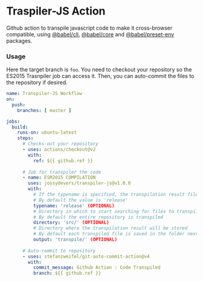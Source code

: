 # Traspiler-JS Action

Github action to transpile javascript code to make it cross-browser compatible, using [@babel/cli](https://babeljs.io/docs/en/babel-cli), [@babel/core](https://www.npmjs.com/package/@babel/core) and [@babel/preset-env](https://babeljs.io/docs/en/babel-preset-env) packages.

### Usage
Here the target branch is `foo`. You need to checkout your repository so the ES2015 Trasnpiler job can access it. Then, you can auto-commit the files to the repository if desired.

```yaml
name: Transpiler-JS Workflow
on:
  push:
    branches: [ master ]

jobs:
  build:
    runs-on: ubuntu-latest
    steps:
      # Checks-out your repository
      - uses: actions/checkout@v2
        with:
          ref: ${{ github.ref }}
          
      # Job for transpiler the code
      - name: ESM2015 COMPILATION
        uses: jossydevers/transpiler-js@v1.0.0
        with:
          # If the typename is specified, the transpilation result file will be as follows path/filename.{tipename}.js
          # By default the value is 'release'
          typename: 'release' (OPTIONAL)
          # Directory in which to start searching for files to transpile
          # By default the entire repository is transpiled
          directory: 'src/' (OPTIONAL)
          # Directory where the transpilation result will be stored
          # By default each transpiled file is saved in the folder next to the original file
          output: 'transpile/' (OPTIONAL)
          
      # Auto-commit to repository
      - uses: stefanzweifel/git-auto-commit-action@v4
        with:
          commit_message: Github Action : Code Transpiled
          branch: ${{ github.ref }}
```
